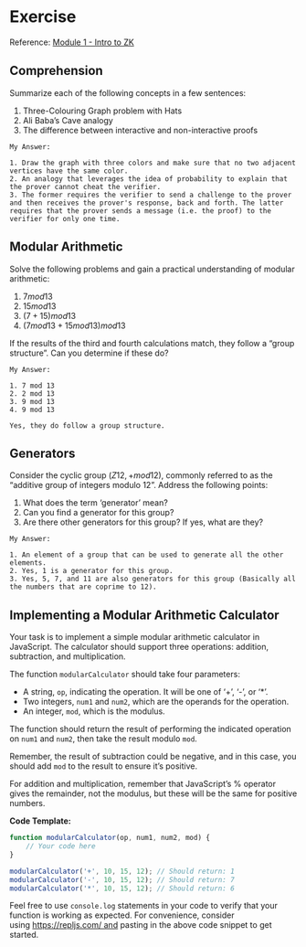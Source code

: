 # Exercise

Reference: [Module 1 - Intro to ZK](https://pse-team.notion.site/Module-1-Intro-to-ZK-60814ca60a0142349d96a5d72afe8f55)


## **Comprehension**

Summarize each of the following concepts in a few sentences:

1. Three-Colouring Graph problem with Hats
2. Ali Baba’s Cave analogy
3. The difference between interactive and non-interactive proofs

```
My Answer:

1. Draw the graph with three colors and make sure that no two adjacent vertices have the same color.
2. An analogy that leverages the idea of probability to explain that the prover cannot cheat the verifier.
3. The former requires the verifier to send a challenge to the prover and then receives the prover's response, back and forth. The latter requires that the prover sends a message (i.e. the proof) to the verifier for only one time.
```

## **Modular Arithmetic**

Solve the following problems and gain a practical understanding of modular arithmetic:

1. $7 mod 13$
2. $15 mod 13$
3. $(7+15) mod 13$
4. $(7 mod 13+15 mod 13) mod 13$

If the results of the third and fourth calculations match, they follow a “group structure”. Can you determine if these do?

```
My Answer:

1. 7 mod 13
2. 2 mod 13
3. 9 mod 13
4. 9 mod 13

Yes, they do follow a group structure.
```

## **Generators**

Consider the cyclic group $(Z12,+ mod 12)$, commonly referred to as the “additive group of integers modulo 12”. Address the following points:

1. What does the term ‘generator’ mean?
2. Can you find a generator for this group?
3. Are there other generators for this group? If yes, what are they?

```
My Answer:

1. An element of a group that can be used to generate all the other elements.
2. Yes, 1 is a generator for this group.
3. Yes, 5, 7, and 11 are also generators for this group (Basically all the numbers that are coprime to 12). 
```


## **Implementing a Modular Arithmetic Calculator**

Your task is to implement a simple modular arithmetic calculator in JavaScript. The calculator should support three operations: addition, subtraction, and multiplication.

The function `modularCalculator` should take four parameters:

- A string, `op`, indicating the operation. It will be one of ‘+’, ‘-’, or ‘*’.
- Two integers, `num1` and `num2`, which are the operands for the operation.
- An integer, `mod`, which is the modulus.

The function should return the result of performing the indicated operation on `num1` and `num2`, then take the result modulo `mod`.

Remember, the result of subtraction could be negative, and in this case, you should add `mod` to the result to ensure it’s positive.

For addition and multiplication, remember that JavaScript’s % operator gives the remainder, not the modulus, but these will be the same for positive numbers.

**Code Template:**

```jsx
function modularCalculator(op, num1, num2, mod) {
    // Your code here
}

modularCalculator('+', 10, 15, 12); // Should return: 1
modularCalculator('-', 10, 15, 12); // Should return: 7
modularCalculator('*', 10, 15, 12); // Should return: 6

```

Feel free to use `console.log` statements in your code to verify that your function is working as expected. For convenience, consider using https://repljs.com/ and pasting in the above code snippet to get started.